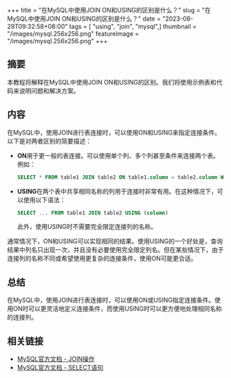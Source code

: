 +++
title = "在MySQL中使用JOIN ON和USING的区别是什么？"
slug = "在MySQL中使用JOIN ON和USING的区别是什么？"
date = "2023-08-29T09:32:58+08:00"
tags = [ "using", "join", "mysql",]
thumbnail = "/images/mysql.256x256.png"
featureImage = "/images/mysql.256x256.png"
+++


## 摘要
本教程将解释在MySQL中使用JOIN ON和USING的区别。我们将使用示例表和代码来说明问题和解决方案。

## 内容
在MySQL中，使用JOIN进行表连接时，可以使用ON和USING来指定连接条件。以下是对两者区别的简要描述：

- **ON**用于更一般的表连接。可以使用单个列、多个列甚至条件来连接两个表。例如：

  ```sql
  SELECT * FROM table1 JOIN table2 ON table1.column = table2.column WHERE ...
  ```

- **USING**在两个表中共享相同名称的列用于连接时非常有用。在这种情况下，可以使用以下语法：

  ```sql
  SELECT ... FROM table1 JOIN table2 USING (column)
  ```

  此外，使用USING时不需要完全限定连接列的名称。

通常情况下，ON和USING可以实现相同的结果。使用USING的一个好处是，查询结果中列名只出现一次，并且没有必要使用完全限定列名。但在某些情况下，由于连接列的名称不同或希望使用更复杂的连接条件，使用ON可能更合适。

## 总结
在MySQL中，使用JOIN进行表连接时，可以使用ON或USING指定连接条件。使用ON时可以更灵活地定义连接条件，而使用USING时可以更方便地处理相同名称的连接列。

## 相关链接
- [MySQL官方文档 - JOIN操作](https://dev.mysql.com/doc/refman/8.0/en/join.html)
- [MySQL官方文档 - SELECT语句](https://dev.mysql.com/doc/refman/8.0/en/select.html)


